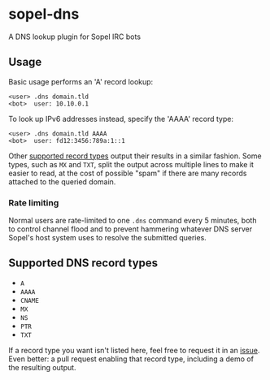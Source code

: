 # sopel-dns

A DNS lookup plugin for Sopel IRC bots


## Usage

Basic usage performs an 'A' record lookup:

```
<user> .dns domain.tld
<bot>  user: 10.10.0.1
```

To look up IPv6 addresses instead, specify the 'AAAA' record type:

```
<user> .dns domain.tld AAAA
<bot>  user: fd12:3456:789a:1::1
```

Other [supported record types](#supported-dns-record-types) output their
results in a similar fashion. Some types, such as `MX` and `TXT`, split the
output across multiple lines to make it easier to read, at the cost of
possible "spam" if there are many records attached to the queried domain.

### Rate limiting

Normal users are rate-limited to one `.dns` command every 5 minutes, both to
control channel flood and to prevent hammering whatever DNS server Sopel's
host system uses to resolve the submitted queries.


## Supported DNS record types

* `A`
* `AAAA`
* `CNAME`
* `MX`
* `NS`
* `PTR`
* `TXT`

If a record type you want isn't listed here, feel free to request it in an
[issue](https://github.com/dgw/sopel-dns/issues/new). Even better: a pull
request enabling that record type, including a demo of the resulting output.
